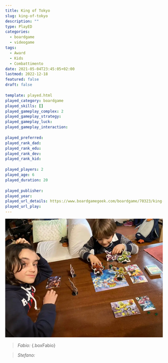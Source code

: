 ```yaml
---
title: King of Tokyo
slug: king-of-tokyo
description: ""
type: PlayED
categories:
  - boardgame
  - videogame
tags:
  - Award
  - Kids
  - Combattimento
date: 2021-05-04T23:45:05+02:00
lastmod: 2022-12-18
featured: false
draft: false

template: played.html
played_category: boardgame
played_skills: []
played_gameplay_complex: 2
played_gameplay_strategy:
played_gameplay_luck:
played_gameplay_interaction:

played_preferred:
played_rank_dad: 
played_rank_edu:
played_rank_dev:
played_rank_kid: 

played_players: 2
played_age: 6
played_duration: 20

played_publisher: 
played_year: 
played_url_details: https://www.boardgamegeek.com/boardgame/70323/king-tokyo
played_url_play: 
---
```


![](img/king_tokyo_featured.webp)

> *Fabio:* 
{.boxFabio}

> *Stefano:* 
